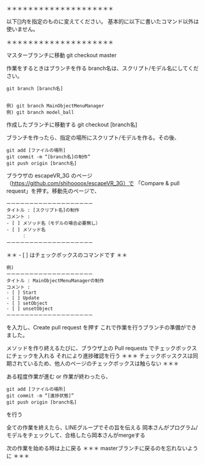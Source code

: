 ＊＊＊＊＊＊＊＊＊＊＊＊＊＊＊＊＊＊＊＊

以下[]内を指定のものに変えてください。
基本的に以下に書いたコマンド以外は使いません。

＊＊＊＊＊＊＊＊＊＊＊＊＊＊＊＊＊＊＊＊

マスターブランチに移動
    git checkout master

作業をするときはブランチを作る
branch名は、スクリプト/モデル名にしてください。

    git branch [branch名]


    例) git branch MainObjectMenuManager
    例) git branch model_ball


作成したブランチに移動する
    git checkout [branch名]

ブランチを作ったら、指定の場所にスクリプト/モデルを作る。その後、

    git add [ファイルの場所]
    git commit -m “[branch名]の制作”
    git push origin [branch名]

ブラウザの escapeVR_3G のページ（https://github.com/shihoooox/escapeVR_3G）で
「Compare & pull request」を押す。移動先のページで、

    ーーーーーーーーーーーーーーーーーーー
    タイトル : [スクリプト名]の制作
    コメント : 
    - [ ] メソッド名（モデルの場合必要無し）
    - [ ] メソッド名
    	　：
    ーーーーーーーーーーーーーーーーーーー 
＊＊ - [ ] はチェックボックスのコマンドです ＊＊

    例)
    ーーーーーーーーーーーーーーーーーーー
    タイトル : MainObjectMenuManagerの制作
    コメント : 
    - [ ] Start
    - [ ] Update
    - [ ] setObject
    - [ ] unsetObject
    ーーーーーーーーーーーーーーーーーーー 

を入力し、Create pull request を押す
これで作業を行うブランチの準備ができました。

メソッドを作り終えるたびに、ブラウザ上の Pull requests でチェックボックスにチェックを入れる
それにより進捗確認を行う
＊＊＊ チェックボッスクスは同期されているため、他人のページのチェックボックスは触らない ＊＊＊

ある程度作業が進む or 作業が終わったら、

    git add [ファイルの場所]
    git commit -m “[進捗状態]”
    git push origin [branch名]

を行う

全ての作業を終えたら、LINEグループでその旨を伝える
岡本さんがプログラム/モデルをチェックして、合格したら岡本さんがmergeする

次の作業を始める時は上に戻る
＊＊＊ masterブランチに戻るのを忘れないように ＊＊＊
